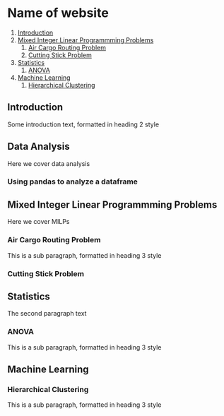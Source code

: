 # Name of website
1. [Introduction](#introduction)
2. [Mixed Integer Linear Programmming Problems](#paragraph1)
    1. [Air Cargo Routing Problem](#subparagraph1) 
    2. [Cutting Stick Problem](#subparagraph1) 
3. [Statistics](#paragraph2)
    1. [ANOVA](#subparagraph1) 
5. [Machine Learning](#paragraph3)
    1. [Hierarchical Clustering](#subparagraph1) 

## Introduction <a name="introduction"></a>
Some introduction text, formatted in heading 2 style

## Data Analysis

Here we cover data analysis

### Using pandas to analyze a dataframe

## Mixed Integer Linear Programmming Problems <a name="paragraph1"></a>
Here we cover MILPs

### Air Cargo Routing Problem <a name="subparagraph1"></a>
This is a sub paragraph, formatted in heading 3 style

### Cutting Stick Problem <a name="subparagraph2"></a>

## Statistics <a name="paragraph2"></a>
The second paragraph text

### ANOVA <a name="subparagraph1"></a>
This is a sub paragraph, formatted in heading 3 style

## Machine Learning <a name="paragraph3"></a>

### Hierarchical Clustering <a name="subparagraph1"></a>
This is a sub paragraph, formatted in heading 3 style


<!--- You can use the [editor on GitHub](https://github.com/alessandroBombelli/alessandroBombelli.github.io/edit/main/index.md) to maintain and preview the content for your website in Markdown files.

Whenever you commit to this repository, GitHub Pages will run [Jekyll](https://jekyllrb.com/) to rebuild the pages in your site, from the content in your Markdown files.

### Markdown

Markdown is a lightweight and easy-to-use syntax for styling your writing. It includes conventions for

```markdown
Syntax highlighted code block

# Header 1
## Header 2
### Header 3

- Bulleted
- List

1. Numbered
2. List

**Bold** and _Italic_ and `Code` text

[Link](url) and ![Image](src)
```

For more details see [GitHub Flavored Markdown](https://guides.github.com/features/mastering-markdown/).

# Linear Optimization

## Mixed Integer Linear Programming (MILP) model with pyomo

## Cutting Stock problem





In this section, problems related to linear optimization will be covered

<details>
<summary>Click to expand!</summary>
Ciao!
</details>


### Jekyll Themes

Your Pages site will use the layout and styles from the Jekyll theme you have selected in your [repository settings](https://github.com/alessandroBombelli/alessandroBombelli.github.io/settings/pages). The name of this theme is saved in the Jekyll `_config.yml` configuration file.

### Support or Contact

Having trouble with Pages? Check out our [documentation](https://docs.github.com/categories/github-pages-basics/) or [contact support](https://support.github.com/contact) and we’ll help you sort it out. --->

